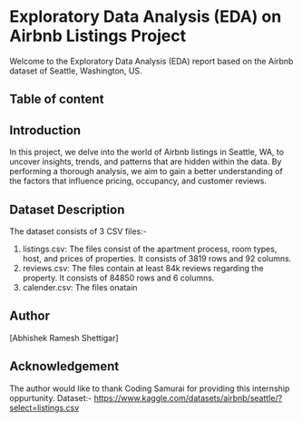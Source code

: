 # Exploratory Data Analysis (EDA) on Airbnb Listings Project
Welcome to the Exploratory Data Analysis (EDA) report based on the Airbnb dataset of Seattle, Washington, US.

## Table of content

## Introduction
 In this project, we delve into the world of Airbnb listings in Seattle, WA, to uncover insights, trends, and patterns that are hidden within the data. By performing a thorough analysis, we aim to gain a better understanding of the factors that influence pricing, occupancy, and customer reviews.

## Dataset Description
The dataset consists of 3 CSV files:-
1. listings.csv: The files consist of the apartment process, room types, host, and prices of properties. It consists of 3819 rows and 92 columns.
2. reviews.csv: The files contain at least 84k reviews regarding the property. It consists of 84850 rows and 6 columns.
3. calender.csv: The files onatain

## Author
[Abhishek Ramesh Shettigar]

## Acknowledgement
The author would like to thank Coding Samurai for providing this internship oppurtunity.
Dataset:- https://www.kaggle.com/datasets/airbnb/seattle/?select=listings.csv
